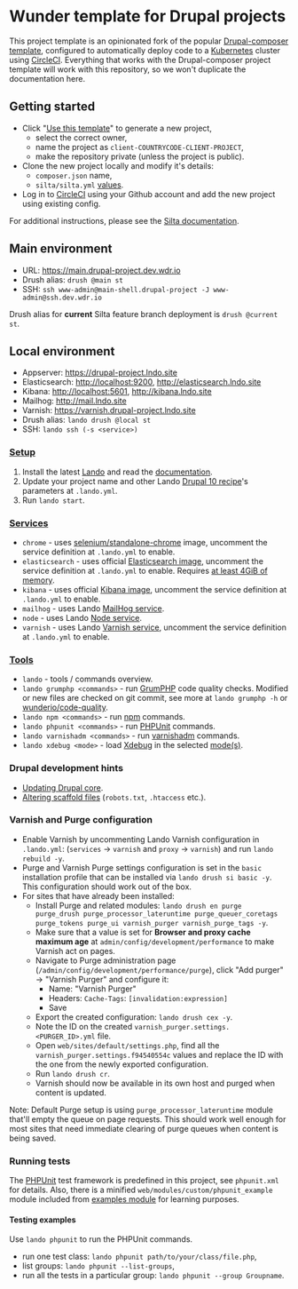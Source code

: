 # Wunder template for Drupal projects

This project template is an opinionated fork of the popular [Drupal-composer template](https://github.com/drupal-composer/drupal-project), configured to automatically deploy code to a [Kubernetes](https://kubernetes.io/) cluster using [CircleCI](https://circleci.com/). Everything that works with the Drupal-composer project template will work with this repository, so we won't duplicate the documentation here.

## Getting started

- Click "[Use this template](https://github.com/wunderio/drupal-project/generate)" to generate a new project,
  - select the correct owner,
  - name the project as `client-COUNTRYCODE-CLIENT-PROJECT`,
  - make the repository private (unless the project is public).
- Clone the new project locally and modify it's details:
  - `composer.json` name,
  - `silta/silta.yml` [values](https://github.com/wunderio/charts/blob/master/drupal/values.yaml).
- Log in to [CircleCI](https://app.circleci.com/) using your Github account and add the new project using existing config.

For additional instructions, please see the [Silta documentation](https://github.com/wunderio/silta).

## Main environment

- URL: <https://main.drupal-project.dev.wdr.io>
- Drush alias: `drush @main st`
- SSH: `ssh www-admin@main-shell.drupal-project -J www-admin@ssh.dev.wdr.io`

Drush alias for **current** Silta feature branch deployment is `drush @current st`.

## Local environment

- Appserver: <https://drupal-project.lndo.site>
- Elasticsearch: <http://localhost:9200>, <http://elasticsearch.lndo.site>
- Kibana: <http://localhost:5601>, <http://kibana.lndo.site>
- Mailhog: <http://mail.lndo.site>
- Varnish: <https://varnish.drupal-project.lndo.site>
- Drush alias: `lando drush @local st`
- SSH: `lando ssh (-s <service>)`

### [Setup](https://docs.lando.dev/getting-started/installation.html)

1. Install the latest [Lando](https://github.com/lando/lando/releases) and read the [documentation](https://docs.lando.dev/).
2. Update your project name and other Lando [Drupal 10 recipe](https://docs.lando.dev/drupal/)'s parameters at `.lando.yml`.
3. Run `lando start`.

### [Services](https://docs.lando.dev/core/v3/services.html)

- `chrome` - uses [selenium/standalone-chrome](https://hub.docker.com/r/selenium/standalone-chrome/) image, uncomment the service definition at `.lando.yml` to enable.
- `elasticsearch` - uses official [Elasticsearch image](https://hub.docker.com/r/elastic/elasticsearch), uncomment the service definition at `.lando.yml` to enable. Requires [at least 4GiB of memory](https://www.elastic.co/guide/en/elasticsearch/reference/current/docker.html).
- `kibana`  - uses official [Kibana image](https://hub.docker.com/r/elastic/kibana), uncomment the service definition at `.lando.yml` to enable.
- `mailhog` - uses Lando [MailHog service](https://docs.lando.dev/mailhog/).
- `node` - uses Lando [Node service](https://docs.lando.dev/node/).
- `varnish` - uses Lando [Varnish service](https://docs.lando.dev/varnish/), uncomment the service definition at `.lando.yml` to enable.

### [Tools](https://docs.lando.dev/core/v3/tooling.html)

- `lando` - tools / commands overview.
- `lando grumphp <commands>` - run [GrumPHP](https://github.com/phpro/grumphp) code quality checks. Modified or new files are checked on git commit, see more at `lando grumphp -h` or [wunderio/code-quality](https://github.com/wunderio/code-quality).
- `lando npm <commands>` - run [npm](https://www.npmjs.com/) commands.
- `lando phpunit <commands>` - run [PHPUnit](https://phpunit.de/) commands.
- `lando varnishadm <commands>` - run [varnishadm](https://varnish-cache.org/docs/6.0/reference/varnishadm.html) commands.
- `lando xdebug <mode>` - load [Xdebug](https://xdebug.org/) in the selected [mode(s)](https://xdebug.org/docs/all_settings#mode).

### Drupal development hints

- [Updating Drupal core](https://www.drupal.org/docs/updating-drupal/updating-drupal-core-via-composer).
- [Altering scaffold files](https://www.drupal.org/docs/develop/using-composer/using-drupals-composer-scaffold#toc_4) (`robots.txt`, `.htaccess` etc.).

### Varnish and Purge configuration
- Enable Varnish by uncommenting Lando Varnish configuration in `.lando.yml`: (`services` → `varnish` and `proxy` → `varnish`) and run `lando rebuild -y`.
- Purge and Varnish Purge settings configuration is set in the `basic` installation profile that can be installed via `lando drush si basic -y`. This configuration should work out of the box.
- For sites that have already been installed:
  - Install Purge and related modules: `lando drush en purge purge_drush purge_processor_lateruntime purge_queuer_coretags purge_tokens purge_ui varnish_purger varnish_purge_tags -y`.
  - Make sure that a value is set for **Browser and proxy cache maximum age** at `admin/config/development/performance` to make Varnish act on pages.
  - Navigate to Purge administration page (`/admin/config/development/performance/purge`), click "Add purger" → "Varnish Purger" and configure it:
    - Name: "Varnish Purger"
    - Headers: `Cache-Tags`: `[invalidation:expression]`
    - Save
  - Export the created configuration: `lando drush cex -y`.
  - Note the ID on the created `varnish_purger.settings.<PURGER_ID>.yml` file.
  - Open `web/sites/default/settings.php`, find all the `varnish_purger.settings.f94540554c` values and replace the ID with the one from the newly exported configuration.
  - Run `lando drush cr`.
  - Varnish should now be available in its own host and purged when content is updated.

Note: Default Purge setup is using `purge_processor_lateruntime` module that'll empty the queue on page requests. This should work well enough for most sites that need immediate clearing of purge queues when content is being saved.

### Running tests

The [PHPUnit](https://phpunit.de/) test framework is predefined in this project, see `phpunit.xml` for details. Also, there is a minified `web/modules/custom/phpunit_example` module included from [examples module](https://www.drupal.org/project/examples) for learning purposes.

#### Testing examples

Use `lando phpunit` to run the PHPUnit commands.

- run one test class: `lando phpunit path/to/your/class/file.php`,
- list groups: `lando phpunit --list-groups`,
- run all the tests in a particular group: `lando phpunit --group Groupname`.
